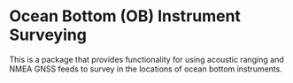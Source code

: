 # Ocean Bottom (OB) Instrument Surveying

This is a package that provides functionality for using acoustic ranging and
NMEA GNSS feeds to survey in the locations of ocean bottom instruments.